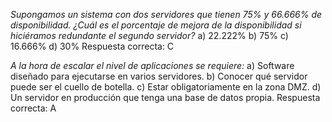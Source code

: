 *Supongamos un sistema con dos servidores que tienen 75% y 66.666% de disponibilidad. ¿Cuál es el porcentaje de mejora de la disponibilidad si hiciéramos redundante el segundo servidor?*
a) 22.222%
b) 75%
c) 16.666%
d) 30%
Respuesta correcta: C

*A la hora de escalar el nivel de aplicaciones se requiere:*
a) Software diseñado para ejecutarse en varios servidores.
b) Conocer qué servidor puede ser el cuello de botella.
c) Estar obligatoriamente en la zona DMZ.
d) Un servidor en producción que tenga una base de datos propia.
Respuesta correcta: A
